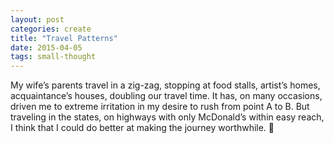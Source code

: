 ```yaml
---
layout: post
categories: create
title: "Travel Patterns"
date: 2015-04-05
tags: small-thought
---
```


My wife’s parents travel in a zig-zag, stopping at food stalls, artist’s homes, acquaintance’s houses, doubling our travel time. It has, on many occasions, driven me to extreme irritation in my desire to rush from point A to B. But traveling in the states, on highways with only McDonald’s within easy reach, I think that I could do better at making the journey worthwhile. :car:
